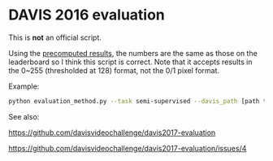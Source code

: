 # DAVIS 2016 evaluation

This is **not** an official script.

Using the [precomputed results](https://davischallenge.org/davis2016/soa_compare.html), the numbers are the same as those on the leaderboard so I think this script is correct. Note that it accepts results in the 0~255 (thresholded at 128) format, not the 0/1 pixel format. 

Example:

```bash
python evaluation_method.py --task semi-supervised --davis_path [path to davis 2017 trainval] --year 2016 --results_path ../mhpvos
```


See also:

https://github.com/davisvideochallenge/davis2017-evaluation

https://github.com/davisvideochallenge/davis2017-evaluation/issues/4